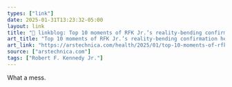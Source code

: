 ```yaml
---
types: ["link"]
date: 2025-01-31T13:23:32-05:00
layout: link
title: "🔗 linkblog: Top 10 moments of RFK Jr.’s reality-bending confirmation hearings'"
art_title: "Top 10 moments of RFK Jr.’s reality-bending confirmation hearings"
art_link: "https://arstechnica.com/health/2025/01/top-10-moments-of-rfk-jr-s-reality-bending-confirmation-hearings/"
source: ["arstechnica.com"]
tags: ["Robert F. Kennedy Jr."]
---
```

What a mess.
